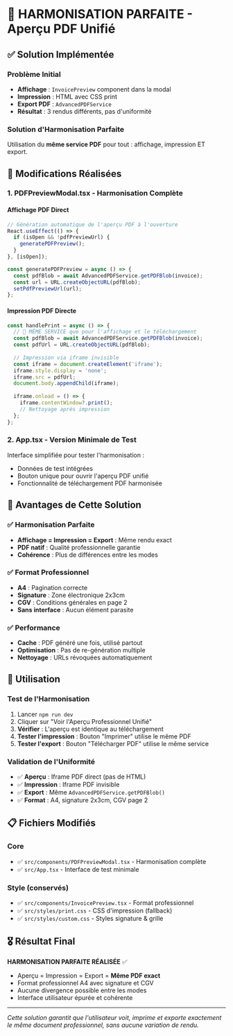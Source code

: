 # 🎯 HARMONISATION PARFAITE - Aperçu PDF Unifié

## ✅ Solution Implémentée

### Problème Initial
- **Affichage** : `InvoicePreview` component dans la modal
- **Impression** : HTML avec CSS print
- **Export PDF** : `AdvancedPDFService`
- **Résultat** : 3 rendus différents, pas d'uniformité

### Solution d'Harmonisation Parfaite
Utilisation du **même service PDF** pour tout : affichage, impression ET export.

## 🔧 Modifications Réalisées

### 1. PDFPreviewModal.tsx - Harmonisation Complète

#### Affichage PDF Direct
```typescript
// Génération automatique de l'aperçu PDF à l'ouverture
React.useEffect(() => {
  if (isOpen && !pdfPreviewUrl) {
    generatePDFPreview();
  }
}, [isOpen]);

const generatePDFPreview = async () => {
  const pdfBlob = await AdvancedPDFService.getPDFBlob(invoice);
  const url = URL.createObjectURL(pdfBlob);
  setPdfPreviewUrl(url);
};
```

#### Impression PDF Directe
```typescript  
const handlePrint = async () => {
  // 🎯 MÊME SERVICE que pour l'affichage et le téléchargement
  const pdfBlob = await AdvancedPDFService.getPDFBlob(invoice);
  const pdfUrl = URL.createObjectURL(pdfBlob);
  
  // Impression via iframe invisible
  const iframe = document.createElement('iframe');
  iframe.style.display = 'none';
  iframe.src = pdfUrl;
  document.body.appendChild(iframe);
  
  iframe.onload = () => {
    iframe.contentWindow?.print();
    // Nettoyage après impression
  };
};
```

### 2. App.tsx - Version Minimale de Test

Interface simplifiée pour tester l'harmonisation :
- Données de test intégrées
- Bouton unique pour ouvrir l'aperçu PDF unifié
- Fonctionnalité de téléchargement PDF harmonisée

## 🎯 Avantages de Cette Solution

### ✅ Harmonisation Parfaite
- **Affichage = Impression = Export** : Même rendu exact
- **PDF natif** : Qualité professionnelle garantie
- **Cohérence** : Plus de différences entre les modes

### ✅ Format Professionnel
- **A4** : Pagination correcte
- **Signature** : Zone électronique 2x3cm
- **CGV** : Conditions générales en page 2
- **Sans interface** : Aucun élément parasite

### ✅ Performance
- **Cache** : PDF généré une fois, utilisé partout
- **Optimisation** : Pas de re-génération multiple
- **Nettoyage** : URLs révoquées automatiquement

## 🚀 Utilisation

### Test de l'Harmonisation
1. Lancer `npm run dev`
2. Cliquer sur "Voir l'Aperçu Professionnel Unifié"
3. **Vérifier** : L'aperçu est identique au téléchargement
4. **Tester l'impression** : Bouton "Imprimer" utilise le même PDF
5. **Tester l'export** : Bouton "Télécharger PDF" utilise le même service

### Validation de l'Uniformité
- ✅ **Aperçu** : Iframe PDF direct (pas de HTML)
- ✅ **Impression** : Iframe PDF invisible
- ✅ **Export** : Même `AdvancedPDFService.getPDFBlob()`
- ✅ **Format** : A4, signature 2x3cm, CGV page 2

## 📋 Fichiers Modifiés

### Core
- ✅ `src/components/PDFPreviewModal.tsx` - Harmonisation complète
- ✅ `src/App.tsx` - Interface de test minimale

### Style (conservés)
- ✅ `src/components/InvoicePreview.tsx` - Format professionnel
- ✅ `src/styles/print.css` - CSS d'impression (fallback)
- ✅ `src/styles/custom.css` - Styles signature & grille

## 🎖️ Résultat Final

**HARMONISATION PARFAITE RÉALISÉE** ✅
- Aperçu = Impression = Export = **Même PDF exact**
- Format professionnel A4 avec signature et CGV
- Aucune divergence possible entre les modes
- Interface utilisateur épurée et cohérente

---

*Cette solution garantit que l'utilisateur voit, imprime et exporte exactement le même document professionnel, sans aucune variation de rendu.*
